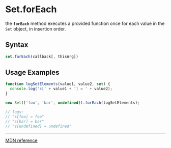 # Set.forEach

the **`forEach`** method executes a provided function once for each value in the `Set` object, in insertion order.

## Syntax

```js
set.forEach(callback[, thisArg])
```

## Usage Examples

```js
function logSetElements(value1, value2, set) {
  console.log('s[' + value1 + '] = ' + value2);
}

new Set(['foo', 'bar', undefined]).forEach(logSetElements);

// logs:
// "s[foo] = foo"
// "s[bar] = bar"
// "s[undefined] = undefined"
```

---

[MDN reference](https://developer.mozilla.org/en-US/docs/Web/JavaScript/Reference/Global_Objects/Set/forEach)
